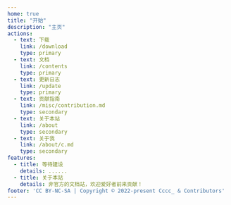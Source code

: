 ```yaml
---
home: true
title: "开始"
description: "主页"
actions:
  - text: 下载
    link: /download
    type: primary
  - text: 文档
    link: /contents
    type: primary
  - text: 更新日志
    link: /update
    type: primary
  - text: 贡献指南
    link: /misc/contribution.md
    type: secondary
  - text: 关于本站
    link: /about
    type: secondary
  - text: 关于我
    link: /about/c.md
    type: secondary
features:
  - title: 等待建设
    details: ......
  - title: 关于本站
    details: 非官方的文档站，欢迎爱好者前来贡献！
footer: 'CC BY-NC-SA | Copyright © 2022-present Cccc_ & Contributors'
---
```

